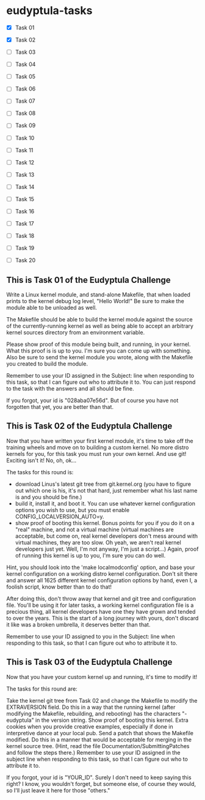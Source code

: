 # eudyptula-tasks
- [x] Task 01
- [x] Task 02
- [ ] Task 03
- [ ] Task 04
- [ ] Task 05
- [ ] Task 06
- [ ] Task 07
- [ ] Task 08
- [ ] Task 09
- [ ] Task 10
- [ ] Task 11
- [ ] Task 12
- [ ] Task 13
- [ ] Task 14
- [ ] Task 15
- [ ] Task 16
- [ ] Task 17
- [ ] Task 18
- [ ] Task 19
- [ ] Task 20





This is Task 01 of the Eudyptula Challenge
------------------------------------------

Write a Linux kernel module, and stand-alone Makefile, that when loaded
prints to the kernel debug log level, "Hello World!"  Be sure to make
the module able to be unloaded as well.

The Makefile should be able to build the kernel module against the
source of the currently-running kernel as well as being able to accept
an arbitrary kernel sources directory from an environment variable.

Please show proof of this module being built, and running, in your
kernel.  What this proof is is up to you.  I'm sure you can come up with
something.  Also be sure to send the kernel module you wrote, along with
the Makefile you created to build the module.

Remember to use your ID assigned in the Subject: line when responding to
this task, so that I can figure out who to attribute it to.  You can
just respond to the task with the answers and all should be fine.

If you forgot, your id is "028aba07e56d".  But of course you have not
forgotten that yet, you are better than that.


This is Task 02 of the Eudyptula Challenge
------------------------------------------

Now that you have written your first kernel module, it's time to take
off the training wheels and move on to building a custom kernel.  No
more distro kernels for you, for this task you must run your own kernel.
And use git!  Exciting isn't it!  No, oh, ok...

The tasks for this round is:
  - download Linus's latest git tree from git.kernel.org (you have to
    figure out which one is his, it's not that hard, just remember what
    his last name is and you should be fine.)
  - build it, install it, and boot it.  You can use whatever kernel
    configuration options you wish to use, but you must enable
    CONFIG_LOCALVERSION_AUTO=y.
  - show proof of booting this kernel.  Bonus points for you if you do
    it on a "real" machine, and not a virtual machine (virtual machines
    are acceptable, but come on, real kernel developers don't mess
    around with virtual machines, they are too slow.  Oh yeah, we aren't
    real kernel developers just yet.  Well, I'm not anyway, I'm just a
    script...)  Again, proof of running this kernel is up to you, I'm
    sure you can do well.

Hint, you should look into the 'make localmodconfig' option, and base
your kernel configuration on a working distro kernel configuration.
Don't sit there and answer all 1625 different kernel configuration
options by hand, even I, a foolish script, know better than to do that!

After doing this, don't throw away that kernel and git tree and
configuration file.  You'll be using it for later tasks, a working
kernel configuration file is a precious thing, all kernel developers
have one they have grown and tended to over the years.  This is the
start of a long journey with yours, don't discard it like was a broken
umbrella, it deserves better than that.

Remember to use your ID assigned to you in the Subject: line when
responding to this task, so that I can figure out who to attribute it
to.

This is Task 03 of the Eudyptula Challenge
------------------------------------------
Now that you have your custom kernel up and running, it's time to modify it!

The tasks for this round are:

Take the kernel git tree from Task 02 and change the Makefile to modify the EXTRAVERSION field. Do this in a way that the running kernel (after modifying the Makefile, rebuilding, and rebooting) has the characters "-eudyptula" in the version string.
Show proof of booting this kernel. Extra cookies when you provide creative examples, especially if done in interpretive dance at your local pub.
Send a patch that shows the Makefile modified. Do this in a manner that would be acceptable for merging in the kernel source tree. (Hint, read the file Documentation/SubmittingPatches and follow the steps there.)
Remember to use your ID assigned in the subject line when responding to this task, so that I can figure out who to attribute it to.

If you forgot, your id is "YOUR_ID". Surely I don't need to keep saying this right? I know, you wouldn't forget, but someone else, of course they would, so I'll just leave it here for those "others."
